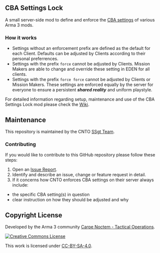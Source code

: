 <!--- CNTO GitHub Repository README file -->

## CBA Settings Lock <!--- Repository name with short description of the repo and, if available, link to the wiki -->

A small server-side mod to define and enforce the [CBA settings](https://github.com/CBATeam/CBA_A3/wiki/CBA-Settings-System) of various Arma 3 mods.

### How it works
- Settings without an enforcement prefix are defined as the default for each Client. Defaults can be adjusted by Clients according to their personal preferrences.
- Settings with the prefix `force` cannot be adjusted by Clients. Mission Makers are able to change and override these setting in EDEN for all clients.
- Settings with the prefix `force force` cannot be adjusted by Clients or Mission Makers. These settings are enforced equally by the server for everyone to ensure a persistent ***shared reality*** and uniform playstyle.

For detailed information regarding setup, maintenance and use of the CBA Settings Lock mod please check the [Wiki](https://github.com/CntoDev/cba-settings-lock/wiki).


## Maintenance <!--- Who is responsible for this repository (i.e. which Branch / GitHub team) with link to the respective GitHub team -->

This repository is maintained by the CNTO [SSgt Team](https://github.com/orgs/CntoDev/teams/ssgt).


### Contributing <!--- Short description how to contribute to this repository -->

If you would like to contribute to this GitHub repository please follow these steps:

1. Open an [Issue Report](https://github.com/CntoDev/cba-settings-lock/issues).
2. Identify and describe an issue, change or feature request in detail.
3. If it concerns how CNTO enforces CBA settings on their server always include:
  - the specific CBA setting(s) in question
  - clear instruction on how they should be adjusted and why


## Copyright License

Developed by the Arma 3 community [Carpe Noctem - Tactical Operations](https://www.carpenoctem.co/).

[![Creative Commons License](https://i.creativecommons.org/l/by-sa/4.0/88x31.png)](http://creativecommons.org/licenses/by-sa/4.0/)

This work is licensed under [CC-BY-SA-4.0](http://creativecommons.org/licenses/by-sa/4.0).
